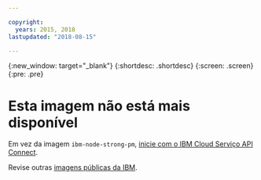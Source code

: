 ```yaml
---

copyright:
  years: 2015, 2018
lastupdated: "2018-08-15"

---
```


{:new_window: target="_blank"}
{:shortdesc: .shortdesc}
{:screen: .screen}
{:pre: .pre}

# Esta imagem não está mais disponível

Em vez da imagem `ibm-node-strong-pm`, [inicie com o IBM Cloud Serviço API Connect](/docs/services/apiconnect/index.html#index).

Revise outras [imagens públicas da IBM](/docs/services/RegistryImages/index.html#ibm_images).
